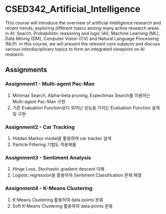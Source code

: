 # CSED342_Artificial_Intelligence
This course will introduce the overview of artificial intelligence research and recent trends,
exploring different topics among many active research areas in AI: Search, Probabilistic reasoning and logic (AI), Machine Learning (ML), Data Mining (DM),
Computer Vision (CV) and Natural Language Processing (NLP).
In this course, we will present the relevant core subjects and discuss various interdisciplinary topics to form an integrated viewpoint on AI research.

## Assignments
### Assignment1 - Multi-agent Pac-Man
1. Minimax Search, Alpha-beta pruning, Expectimax Search를 이용하는 Multi-agent Pac-Man 구현
2. 기존 Evaluation Function보다 뛰어난 성능을 가지는 Evaluation Function 설계 및 구현  

### Assignment2 - Car Tracking
1. Hidden Markov model을 활용하여 car tracker 설계
2. Particle Filtering 기법도 적용해봄

### Assignment3 - Sentiment Analysis
1. Hinge Loss, Stochastic gradient descent 이해
2. Logistic regression을 활용하여 Sentiment Classification 문제 해결

### Assignment4 - K-Means Clustering
1. K-Means Clustering 활용하여 data points 분류
2. Soft K-Means Clustering 활용하여 data points 분류
